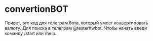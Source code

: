 # convertionBOT
Привет, это код для телеграм бота, который умеет конвертировать валюту. 
Для поиска в телеграм @testerhwbot. 
Чтобы начать введи команду /start или /help.
